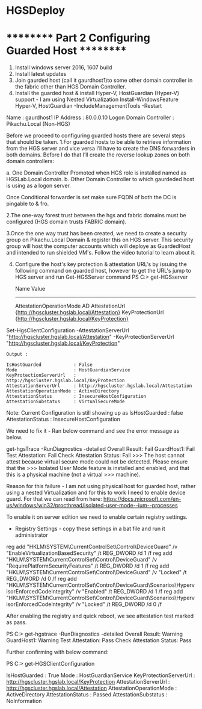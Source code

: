 # HGSDeploy

# ******** Part 2 Configuring Guarded Host ********

1. Install windows server 2016, 1607 build
2. Install latest updates
3. Join gaurded host (call it gaurdhost1)to some other domain controller in the fabric other than HGS Domain Controller.
4. Install the guarded host & install Hyper-V, HostGuardian (Hyper-V) support - I am using Nested Virtualization
Install-WindowsFeature Hyper-V, HostGuardian -IncludeManagementTools -Restart

Name : gaurdhost1
IP Address : 80.0.0.10
Logon Domain Controller : Pikachu.Local (Non-HGS)


Before we proceed to configuring guarded hosts there are several steps that should be taken.
1.For guarded hosts to be able to retrieve information from the HGS server and vice versa I’ll have to create the DNS forwarders in both domains. 
Before I do that I’ll create the reverse lookup zones on both domain controllers:
 
 a. One Domain Controller Promoted when HGS role is installed named as HGSLab.Local domain.
 b. Other Domain Controller to which gaurdeded host is using as a logon server.

Once Conditional forwarder is set make sure FQDN of both the DC is pingable to & fro.

2.The one-way forest trust between the hgs and fabric domains must be configured (HGS domain trusts FABRIC domain).

3.Once the one way trust has been created, we need to create a security group on Pikachu.Local Domain & register this on HGS server. This security group will host the
computer accounts which will deploye as GuardedHost and intended to run shielded VM's. Follow the video tutorial to learn about it.


4. Configure the host's key protection & attestation URL's by issuing the following command on guarded host, however to get the URL's jump to HGS server and run
Get-HGSServer command
PS C:\> get-HGSserver


    Name                           Value
    ----                           -----
    AttestationOperationMode       AD
    AttestationUrl                 {http://hgscluster.hgslab.local/Attestation}
    KeyProtectionUrl               {http://hgscluster.hgslab.local/KeyProtection} 


Set-HgsClientConfiguration -AttestationServerUrl "http://hgscluster.hgslab.local/Attestation" -KeyProtectionServerUrl "http://hgscluster.hgslab.local/KeyProtection"

    Output : 

    IsHostGuarded            : False
    Mode                     : HostGuardianService
    KeyProtectionServerUrl   : http://hgscluster.hgslab.local/KeyProtection
    AttestationServerUrl     : http://hgscluster.hgslab.local/Attestation
    AttestationOperationMode : ActiveDirectory
    AttestationStatus        : InsecureHostConfiguration
    AttestationSubstatus     : VirtualSecureMode

Note: Current Configuration is still showing up as 
IsHostGuarded : false
AttestationStatus : InsecureHostConfiguration

We need to fix it -
Ran below command and see the error message as below.

get-hgsTrace -RunDiagnostics -detailed
Overall Result: Fail
    GuardHost1: Fail
        Test Attestation: Fail
            Check Attestation Status: Fail
            >>> The host cannot attest because virtual secure mode could not be detected.  Please ensure that the
            >>> Isolated User Mode feature is installed and enabled, and that this is a physical machine (not a virtual
            >>> machine).


Reason for this failure - I am not using physical host for guarded host, rather using a nested Virtualization and for this to work I need to enable device guard.
For that we can read from here:
https://docs.microsoft.com/en-us/windows/win32/procthread/isolated-user-mode--ium--processes

To enable it on server edition we need to enable certain registry settings.

- Registry Settings - copy these settings in a bat file and run it administrator

reg add "HKLM\SYSTEM\CurrentControlSet\Control\DeviceGuard" /v "EnableVirtualizationBasedSecurity" /t REG_DWORD /d 1 /f
reg add "HKLM\SYSTEM\CurrentControlSet\Control\DeviceGuard" /v "RequirePlatformSecurityFeatures" /t REG_DWORD /d 1 /f
reg add "HKLM\SYSTEM\CurrentControlSet\Control\DeviceGuard" /v "Locked" /t REG_DWORD /d 0 /f
reg add "HKLM\SYSTEM\CurrentControlSet\Control\DeviceGuard\Scenarios\HypervisorEnforcedCodeIntegrity" /v "Enabled" /t REG_DWORD /d 1 /f
reg add "HKLM\SYSTEM\CurrentControlSet\Control\DeviceGuard\Scenarios\HypervisorEnforcedCodeIntegrity" /v "Locked" /t REG_DWORD /d 0 /f

After enabling the registry and quick reboot, we see attestation test marked as pass.

PS C:\> get-hgstrace -RunDiagnostics -detailed
Overall Result: Warning
    GuardHost1: Warning
        Test Attestation: Pass
            Check Attestation Status: Pass


Further confirming with below command:

PS C:\> get-HGSClientConfiguration


IsHostGuarded            : True
Mode                     : HostGuardianService
KeyProtectionServerUrl   : http://hgscluster.hgslab.local/KeyProtection
AttestationServerUrl     : http://hgscluster.hgslab.local/Attestation
AttestationOperationMode : ActiveDirectory
AttestationStatus        : Passed
AttestationSubstatus     : NoInformation


